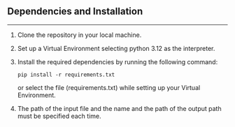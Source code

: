 ## Dependencies and Installation
---------------------------------

1. Clone the repository in your local machine.
2. Set up a Virtual Environment selecting python 3.12 as the interpreter. 
3. Install the required dependencies by running the following command:
   ```
   pip install -r requirements.txt
   ```
   or
   select the file (requirements.txt) while setting up your Virtual Environment.
   
4. The path of the input file and the name and the path of the output path must be specified each time.
